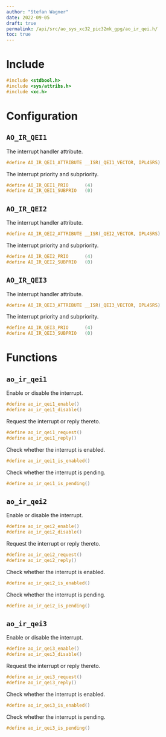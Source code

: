 ```yaml
---
author: "Stefan Wagner"
date: 2022-09-05
draft: true
permalink: /api/src/ao_sys_xc32_pic32mk_gpg/ao_ir_qei.h/
toc: true
---
```


# Include

```c
#include <stdbool.h>
#include <sys/attribs.h>
#include <xc.h>
```

# Configuration

## `AO_IR_QEI1`

The interrupt handler attribute.

```c
#define AO_IR_QEI1_ATTRIBUTE __ISR(_QEI1_VECTOR, IPL4SRS)
```

The interrupt priority and subpriority.

```c
#define AO_IR_QEI1_PRIO      (4)
#define AO_IR_QEI1_SUBPRIO   (0)
```

## `AO_IR_QEI2`

The interrupt handler attribute.

```c
#define AO_IR_QEI2_ATTRIBUTE __ISR(_QEI2_VECTOR, IPL4SRS)
```

The interrupt priority and subpriority.

```c
#define AO_IR_QEI2_PRIO      (4)
#define AO_IR_QEI2_SUBPRIO   (0)
```

## `AO_IR_QEI3`

The interrupt handler attribute.

```c
#define AO_IR_QEI3_ATTRIBUTE __ISR(_QEI3_VECTOR, IPL4SRS)
```

The interrupt priority and subpriority.

```c
#define AO_IR_QEI3_PRIO      (4)
#define AO_IR_QEI3_SUBPRIO   (0)
```

# Functions

## `ao_ir_qei1`

Enable or disable the interrupt.

```c
#define ao_ir_qei1_enable()
#define ao_ir_qei1_disable()
```

Request the interrupt or reply thereto.

```c
#define ao_ir_qei1_request()
#define ao_ir_qei1_reply()
```

Check whether the interrupt is enabled.

```c
#define ao_ir_qei1_is_enabled()
```

Check whether the interrupt is pending.

```c
#define ao_ir_qei1_is_pending()
```

## `ao_ir_qei2`

Enable or disable the interrupt.

```c
#define ao_ir_qei2_enable()
#define ao_ir_qei2_disable()
```

Request the interrupt or reply thereto.

```c
#define ao_ir_qei2_request()
#define ao_ir_qei2_reply()
```

Check whether the interrupt is enabled.

```c
#define ao_ir_qei2_is_enabled()
```

Check whether the interrupt is pending.

```c
#define ao_ir_qei2_is_pending()
```

## `ao_ir_qei3`

Enable or disable the interrupt.

```c
#define ao_ir_qei3_enable()
#define ao_ir_qei3_disable()
```

Request the interrupt or reply thereto.

```c
#define ao_ir_qei3_request()
#define ao_ir_qei3_reply()
```

Check whether the interrupt is enabled.

```c
#define ao_ir_qei3_is_enabled()
```

Check whether the interrupt is pending.

```c
#define ao_ir_qei3_is_pending()
```
